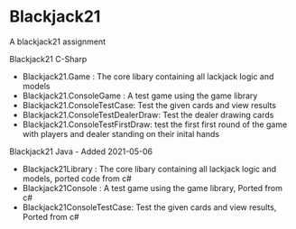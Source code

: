 # Blackjack21
 A blackjack21 assignment


Blackjack21 C-Sharp
- Blackjack21.Game : The core libary containing all lackjack logic and models
- Blackjack21.ConsoleGame : A test game using the game library
- Blackjack21.ConsoleTestCase: Test the given cards and view results
- Blackjack21.ConsoleTestDealerDraw: Test the dealer drawing cards
- Blackjack21.ConsoleTestFirstDraw: test the first first round of the game with players and dealer standing on their inital hands

Blackjack21 Java - Added 2021-05-06
- Blackjack21Library : The core libary containing all lackjack logic and models, ported code from c#
- Blackjack21Console : A test game using the game library, Ported from c#
- Blackjack21ConsoleTestCase: Test the given cards and view results, Ported from c#

